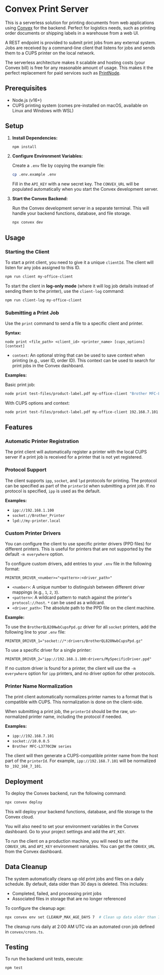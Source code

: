
# Convex Print Server

This is a serverless solution for printing documents from web applications using [Convex](https://convex.dev) for the backend. Perfect for logistics needs, such as printing order documents or shipping labels in a warehouse from a web UI.

A REST endpoint is provided to submit print jobs from any external system. Jobs are received by a command-line client that listens for jobs and sends them to a CUPS printer on the local network.

The serverless architecture makes it scalable and hosting costs (your Convex bill) is free for any reasonable amount of usage. This makes it the perfect replacement for paid services such as [PrintNode](https://printnode.com).

## Prerequisites

- Node.js (v16+)
- CUPS printing system (comes pre-installed on macOS, available on Linux and Windows with WSL)

## Setup

1.  **Install Dependencies:**

    ```bash
    npm install
    ```

2.  **Configure Environment Variables:**

    Create a `.env` file by copying the example file:

    ```bash
    cp .env.example .env
    ```

    Fill in the `API_KEY` with a new secret key. The `CONVEX_URL` will be populated automatically when you start the Convex development server.

3.  **Start the Convex Backend:**

    Run the Convex development server in a separate terminal. This will handle your backend functions, database, and file storage.

    ```bash
    npx convex dev
    ```

## Usage

### Starting the Client

To start a print client, you need to give it a unique `clientId`. The client will listen for any jobs assigned to this ID.

```bash
npm run client my-office-client
```

To start the client in **log-only mode** (where it will log job details instead of sending them to the printer), use the `client-log` command:

```bash
npm run client-log my-office-client
```

### Submitting a Print Job

Use the `print` command to send a file to a specific client and printer.

**Syntax:**

```
node print <file_path> <client_id> <printer_name> [cups_options] [context]
```

- `context`: An optional string that can be used to save context when printing (e.g., user ID, order ID). This context can be used to search for print jobs in the Convex dashboard.

**Examples:**

Basic print job:

```bash
node print test-files/product-label.pdf my-office-client "Brother MFC-L3770CDW series"
```

With CUPS options and context:

```bash
node print test-files/product-label.pdf my-office-client 192.168.7.101 "-o media=Custom.62x50mm -o cutMedia=endOfPage" "order: 123; user: 321"
```

## Features

### Automatic Printer Registration

The print client will automatically register a printer with the local CUPS server if a print job is received for a printer that is not yet registered.

### Protocol Support

The client supports `ipp`, `socket`, and `lpd` protocols for printing. The protocol can be specified as part of the `printerId` when submitting a print job. If no protocol is specified, `ipp` is used as the default.

**Examples:**

- `ipp://192.168.1.100`
- `socket://Brother_Printer`
- `lpd://my-printer.local`

### Custom Printer Drivers

You can configure the client to use specific printer drivers (PPD files) for different printers. This is useful for printers that are not supported by the default `-m everywhere` option.

To configure custom drivers, add entries to your `.env` file in the following format:

```
PRINTER_DRIVER_<number>="<pattern>:<driver_path>"
```

- `<number>`: A unique number to distinguish between different driver mappings (e.g., `1`, `2`, `3`).
- `<pattern>`: A wildcard pattern to match against the printer's `protocol://host`. `*` can be used as a wildcard.
- `<driver_path>`: The absolute path to the PPD file on the client machine.

**Example:**

To use the `BrotherQL820NwbCupsPpd.gz` driver for all `socket` printers, add the following line to your `.env` file:

```
PRINTER_DRIVER_1="socket://*:drivers/BrotherQL820NwbCupsPpd.gz"
```

To use a specific driver for a single printer:

```
PRINTER_DRIVER_2="ipp://192.168.1.100:drivers/MySpecificDriver.ppd"
```

If no custom driver is found for a printer, the client will use the `-m everywhere` option for `ipp` printers, and no driver option for other protocols.

### Printer Name Normalization

The print client automatically normalizes printer names to a format that is compatible with CUPS. This normalization is done on the client-side.

When submitting a print job, the `printerId` should be the raw, un-normalized printer name, including the protocol if needed.

**Examples:**

- `ipp://192.168.7.101`
- `socket://10.0.0.5`
- `Brother MFC-L3770CDW series`

The client will then generate a CUPS-compatible printer name from the host part of the `printerId`. For example, `ipp://192.168.7.101` will be normalized to `_192_168_7_101`.

## Deployment

To deploy the Convex backend, run the following command:

```bash
npx convex deploy
```

This will deploy your backend functions, database, and file storage to the Convex cloud.

You will also need to set your environment variables in the Convex dashboard. Go to your project settings and add the `API_KEY`.

To run the client on a production machine, you will need to set the `CONVEX_URL` and `API_KEY` environment variables. You can get the `CONVEX_URL` from the Convex dashboard.

## Data Cleanup

The system automatically cleans up old print jobs and files on a daily schedule. By default, data older than 30 days is deleted. This includes:

- Completed, failed, and processing print jobs
- Associated files in storage that are no longer referenced

To configure the cleanup age:

```bash
npx convex env set CLEANUP_MAX_AGE_DAYS 7  # Clean up data older than 7 days
```

The cleanup runs daily at 2:00 AM UTC via an automated cron job defined in `convex/crons.ts`.

## Testing

To run the backend unit tests, execute:

```bash
npm test
```
